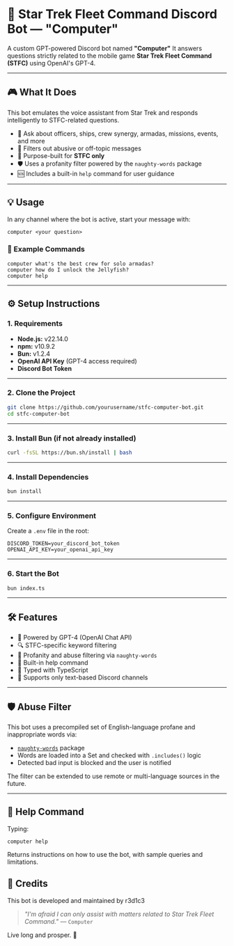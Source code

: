 # 🖖 Star Trek Fleet Command Discord Bot — "Computer"

A custom GPT-powered Discord bot named **"Computer"**
It answers questions strictly related to the mobile game **Star Trek Fleet Command (STFC)** using OpenAI's GPT-4.

---

## 🎮 What It Does

This bot emulates the voice assistant from Star Trek and responds intelligently to STFC-related questions.

- 💬 Ask about officers, ships, crew synergy, armadas, missions, events, and more
- 🔐 Filters out abusive or off-topic messages
- 🎯 Purpose-built for **STFC only**
- 🛡️ Uses a profanity filter powered by the `naughty-words` package
- 🆘 Includes a built-in `help` command for user guidance

---

## 💡 Usage

In any channel where the bot is active, start your message with:

```
computer <your question>
```

### 📘 Example Commands

```
computer what's the best crew for solo armadas?
computer how do I unlock the Jellyfish?
computer help
```

---

## ⚙️ Setup Instructions

### 1. Requirements

- **Node.js:** v22.14.0
- **npm:** v10.9.2
- **Bun:** v1.2.4
- **OpenAI API Key** (GPT-4 access required)
- **Discord Bot Token**

---

### 2. Clone the Project

```bash
git clone https://github.com/yourusername/stfc-computer-bot.git
cd stfc-computer-bot
```

---

### 3. Install Bun (if not already installed)

```bash
curl -fsSL https://bun.sh/install | bash
```

---

### 4. Install Dependencies

```bash
bun install
```

---

### 5. Configure Environment

Create a `.env` file in the root:

```env
DISCORD_TOKEN=your_discord_bot_token
OPENAI_API_KEY=your_openai_api_key
```

---

### 6. Start the Bot

```bash
bun index.ts
```

---

## 🛠 Features

- 🧠 Powered by GPT-4 (OpenAI Chat API)
- 🔍 STFC-specific keyword filtering
- 🚫 Profanity and abuse filtering via `naughty-words`
- 📘 Built-in help command
- 🧪 Typed with TypeScript
- 🧵 Supports only text-based Discord channels

---

## 🛡️ Abuse Filter

This bot uses a precompiled set of English-language profane and inappropriate words via:

- [`naughty-words`](https://www.npmjs.com/package/naughty-words) package
- Words are loaded into a Set and checked with `.includes()` logic
- Detected bad input is blocked and the user is notified

The filter can be extended to use remote or multi-language sources in the future.

---

## 🤖 Help Command

Typing:

```
computer help
```

Returns instructions on how to use the bot, with sample queries and limitations.


## 🤝 Credits

This bot is developed and maintained by r3d1c3

> *"I'm afraid I can only assist with matters related to Star Trek Fleet Command."* — `Computer`

Live long and prosper. 🖖

